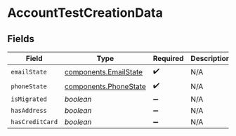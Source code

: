 # AccountTestCreationData


## Fields

| Field                                                          | Type                                                           | Required                                                       | Description                                                    | Example                                                        |
| -------------------------------------------------------------- | -------------------------------------------------------------- | -------------------------------------------------------------- | -------------------------------------------------------------- | -------------------------------------------------------------- |
| `emailState`                                                   | [components.EmailState](../../models/components/emailstate.md) | :heavy_check_mark:                                             | N/A                                                            | unverified                                                     |
| `phoneState`                                                   | [components.PhoneState](../../models/components/phonestate.md) | :heavy_check_mark:                                             | N/A                                                            | verified                                                       |
| `isMigrated`                                                   | *boolean*                                                      | :heavy_minus_sign:                                             | N/A                                                            | true                                                           |
| `hasAddress`                                                   | *boolean*                                                      | :heavy_minus_sign:                                             | N/A                                                            | true                                                           |
| `hasCreditCard`                                                | *boolean*                                                      | :heavy_minus_sign:                                             | N/A                                                            | true                                                           |